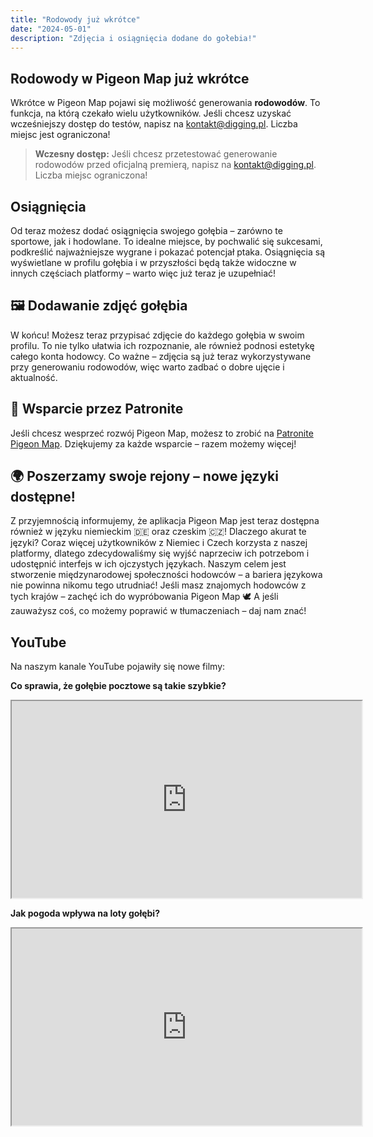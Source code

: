 ```yaml
---
title: "Rodowody już wkrótce"
date: "2024-05-01"
description: "Zdjęcia i osiągnięcia dodane do gołebia!"
---
```


## Rodowody w Pigeon Map już wkrótce

Wkrótce w Pigeon Map pojawi się możliwość generowania **rodowodów**. To funkcja, na którą czekało wielu użytkowników. Jeśli chcesz uzyskać wcześniejszy dostęp do testów, napisz na [kontakt@digging.pl](mailto:kontakt@digging.pl). Liczba miejsc jest ograniczona!

> **Wczesny dostęp:**
> Jeśli chcesz przetestować generowanie rodowodów przed oficjalną premierą, napisz na [kontakt@digging.pl](mailto:kontakt@digging.pl). Liczba miejsc ograniczona!

## Osiągnięcia

Od teraz możesz dodać osiągnięcia swojego gołębia – zarówno te sportowe, jak i hodowlane. To idealne miejsce, by pochwalić się sukcesami, podkreślić najważniejsze wygrane i pokazać potencjał ptaka. Osiągnięcia są wyświetlane w profilu gołębia i w przyszłości będą także widoczne w innych częściach platformy – warto więc już teraz je uzupełniać!

## 🖼️ Dodawanie zdjęć gołębia

W końcu! Możesz teraz przypisać zdjęcie do każdego gołębia w swoim profilu. To nie tylko ułatwia ich rozpoznanie, ale również podnosi estetykę całego konta hodowcy. Co ważne – zdjęcia są już teraz wykorzystywane przy generowaniu rodowodów, więc warto zadbać o dobre ujęcie i aktualność.

## 🤝 Wsparcie przez Patronite

Jeśli chcesz wesprzeć rozwój Pigeon Map, możesz to zrobić na [Patronite Pigeon Map](https://patronite.pl/pigeonmap). Dziękujemy za każde wsparcie – razem możemy więcej!

## 🌍 Poszerzamy swoje rejony – nowe języki dostępne!

Z przyjemnością informujemy, że aplikacja Pigeon Map jest teraz dostępna również w języku niemieckim 🇩🇪 oraz czeskim 🇨🇿! Dlaczego akurat te języki? Coraz więcej użytkowników z Niemiec i Czech korzysta z naszej platformy, dlatego zdecydowaliśmy się wyjść naprzeciw ich potrzebom i udostępnić interfejs w ich ojczystych językach. Naszym celem jest stworzenie międzynarodowej społeczności hodowców – a bariera językowa nie powinna nikomu tego utrudniać! Jeśli masz znajomych hodowców z tych krajów – zachęć ich do wypróbowania Pigeon Map 🕊️ A jeśli zauważysz coś, co możemy poprawić w tłumaczeniach – daj nam znać!

## YouTube

Na naszym kanale YouTube pojawiły się nowe filmy:

**Co sprawia, że gołębie pocztowe są takie szybkie?**

<div align="center">
  <iframe width="560" height="315" src="https://www.youtube.com/embed/7-snAatI1Yo?si=s5IjGHLHYROzL_jP" title="Co sprawia, że gołębie pocztowe są takie szybkie?" allow="accelerometer; autoplay; clipboard-write; encrypted-media; gyroscope; picture-in-picture; web-share" allowfullscreen></iframe>
</div>

**Jak pogoda wpływa na loty gołębi?**

<div align="center">
  <iframe width="560" height="315" src="https://www.youtube.com/embed/Xkcax_YaciU?si=pbtQp_dEas9EQGXy" title="Jak pogoda wpływa na loty gołębi?" allow="accelerometer; autoplay; clipboard-write; encrypted-media; gyroscope; picture-in-picture; web-share" allowfullscreen></iframe>
</div>
